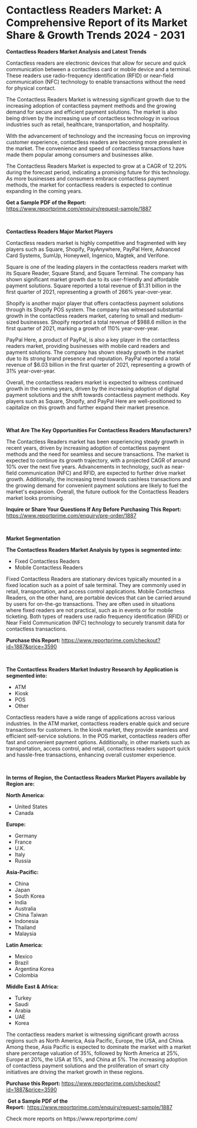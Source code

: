 <p><h1>Contactless Readers Market: A Comprehensive Report of its Market Share & Growth Trends 2024 - 2031</h1></p><p><strong>Contactless Readers Market Analysis and Latest Trends</strong></p>
<p><p>Contactless readers are electronic devices that allow for secure and quick communication between a contactless card or mobile device and a terminal. These readers use radio-frequency identification (RFID) or near-field communication (NFC) technology to enable transactions without the need for physical contact. </p><p>The Contactless Readers Market is witnessing significant growth due to the increasing adoption of contactless payment methods and the growing demand for secure and efficient payment solutions. The market is also being driven by the increasing use of contactless technology in various industries such as retail, healthcare, transportation, and hospitality. </p><p>With the advancement of technology and the increasing focus on improving customer experience, contactless readers are becoming more prevalent in the market. The convenience and speed of contactless transactions have made them popular among consumers and businesses alike. </p><p>The Contactless Readers Market is expected to grow at a CAGR of 12.20% during the forecast period, indicating a promising future for this technology. As more businesses and consumers embrace contactless payment methods, the market for contactless readers is expected to continue expanding in the coming years.</p></p>
<p><strong>Get a Sample PDF of the Report:&nbsp;</strong> <a href="https://www.reportprime.com/enquiry/request-sample/1887">https://www.reportprime.com/enquiry/request-sample/1887</a></p>
<p>&nbsp;</p>
<p><strong>Contactless Readers Major Market Players</strong></p>
<p><p>Contactless readers market is highly competitive and fragmented with key players such as Square, Shopify, PayAnywhere, PayPal Here, Advanced Card Systems, SumUp, Honeywell, Ingenico, Magtek, and Verifone. </p><p>Square is one of the leading players in the contactless readers market with its Square Reader, Square Stand, and Square Terminal. The company has shown significant market growth due to its user-friendly and affordable payment solutions. Square reported a total revenue of $1.31 billion in the first quarter of 2021, representing a growth of 266% year-over-year.</p><p>Shopify is another major player that offers contactless payment solutions through its Shopify POS system. The company has witnessed substantial growth in the contactless readers market, catering to small and medium-sized businesses. Shopify reported a total revenue of $988.6 million in the first quarter of 2021, marking a growth of 110% year-over-year.</p><p>PayPal Here, a product of PayPal, is also a key player in the contactless readers market, providing businesses with mobile card readers and payment solutions. The company has shown steady growth in the market due to its strong brand presence and reputation. PayPal reported a total revenue of $6.03 billion in the first quarter of 2021, representing a growth of 31% year-over-year.</p><p>Overall, the contactless readers market is expected to witness continued growth in the coming years, driven by the increasing adoption of digital payment solutions and the shift towards contactless payment methods. Key players such as Square, Shopify, and PayPal Here are well-positioned to capitalize on this growth and further expand their market presence.</p></p>
<p>&nbsp;</p>
<p><strong>What Are The Key Opportunities For Contactless Readers Manufacturers?</strong></p>
<p><p>The Contactless Readers market has been experiencing steady growth in recent years, driven by increasing adoption of contactless payment methods and the need for seamless and secure transactions. The market is expected to continue its growth trajectory, with a projected CAGR of around 10% over the next five years. Advancements in technology, such as near-field communication (NFC) and RFID, are expected to further drive market growth. Additionally, the increasing trend towards cashless transactions and the growing demand for convenient payment solutions are likely to fuel the market's expansion. Overall, the future outlook for the Contactless Readers market looks promising.</p></p>
<p><strong>Inquire or Share Your Questions If Any Before Purchasing This Report:</strong> <a href="https://www.reportprime.com/enquiry/pre-order/1887">https://www.reportprime.com/enquiry/pre-order/1887</a></p>
<p>&nbsp;</p>
<p><strong>Market Segmentation</strong></p>
<p><strong>The Contactless Readers Market Analysis by types is segmented into:</strong></p>
<p><ul><li>Fixed Contactless Readers</li><li>Mobile Contactless Readers</li></ul></p>
<p><p>Fixed Contactless Readers are stationary devices typically mounted in a fixed location such as a point of sale terminal. They are commonly used in retail, transportation, and access control applications. Mobile Contactless Readers, on the other hand, are portable devices that can be carried around by users for on-the-go transactions. They are often used in situations where fixed readers are not practical, such as in events or for mobile ticketing. Both types of readers use radio frequency identification (RFID) or Near Field Communication (NFC) technology to securely transmit data for contactless transactions.</p></p>
<p><strong>Purchase this Report:&nbsp;</strong><a href="https://www.reportprime.com/checkout?id=1887&price=3590">https://www.reportprime.com/checkout?id=1887&price=3590</a></p>
<p>&nbsp;</p>
<p><strong>The Contactless Readers Market Industry Research by Application is segmented into:</strong></p>
<p><ul><li>ATM</li><li>Kiosk</li><li>POS</li><li>Other</li></ul></p>
<p><p>Contactless readers have a wide range of applications across various industries. In the ATM market, contactless readers enable quick and secure transactions for customers. In the kiosk market, they provide seamless and efficient self-service solutions. In the POS market, contactless readers offer fast and convenient payment options. Additionally, in other markets such as transportation, access control, and retail, contactless readers support quick and hassle-free transactions, enhancing overall customer experience.</p></p>
<p>&nbsp;</p>
<p><strong>In terms of Region, the Contactless Readers Market Players available by Region are:</strong></p>
<p>
    <p> <strong> North America: </strong>
        <ul>
            <li>United States</li>
            <li>Canada</li>
        </ul>
        </p> 
    <p> <strong> Europe: </strong>
        <ul>
            <li>Germany</li>
            <li>France</li>
            <li>U.K.</li>
            <li>Italy</li>
            <li>Russia</li>
        </ul>
        </p> 
    <p> <strong> Asia-Pacific: </strong>
        <ul>
            <li>China</li>
            <li>Japan</li>
            <li>South Korea</li>
            <li>India</li>
            <li>Australia</li>
            <li>China Taiwan</li>
            <li>Indonesia</li>
            <li>Thailand</li>
            <li>Malaysia</li>
        </ul>
        </p> 
    <p> <strong> Latin America: </strong>
        <ul>
            <li>Mexico</li>
            <li>Brazil</li>
            <li>Argentina Korea</li>
            <li>Colombia</li>
        </ul>
        </p> 
    <p> <strong> Middle East & Africa: </strong>
        <ul>
            <li>Turkey</li>
            <li>Saudi</li>
            <li>Arabia</li>
            <li>UAE</li>
            <li>Korea</li>
        </ul>
    </p>
    </p>
<p><p>The contactless readers market is witnessing significant growth across regions such as North America, Asia Pacific, Europe, the USA, and China. Among these, Asia Pacific is expected to dominate the market with a market share percentage valuation of 35%, followed by North America at 25%, Europe at 20%, the USA at 15%, and China at 5%. The increasing adoption of contactless payment solutions and the proliferation of smart city initiatives are driving the market growth in these regions.</p></p>
<p><strong>Purchase this Report: </strong><a href="https://www.reportprime.com/checkout?id=1887&price=3590">https://www.reportprime.com/checkout?id=1887&price=3590</a></p>
<p>&nbsp;<strong>Get a Sample PDF of the Report:&nbsp;&nbsp;</strong><a href="https://www.reportprime.com/enquiry/request-sample/1887">https://www.reportprime.com/enquiry/request-sample/1887</a></p>
<p><strong></strong></p>
<p>Check more reports on https://www.reportprime.com/</p>